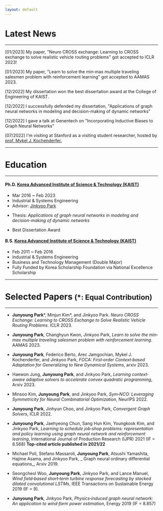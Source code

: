 ```yaml
---
layout: default
---
```


<!--Text can be **bold**, _italic_, or ~~strikethrough~~.-->

<!--[Link to another page](./another-page.html).-->

<!--There should be whitespace between paragraphs.-->

<!--There should be whitespace between paragraphs. We recommend including a README, or a file with information about your project.-->


<h1>Latest News</h1>

* * *

<p class="indent">[01/2023] My paper, "Neuro CROSS exchange: Learning to CROSS exchange to solve realistic vehicle routing problems" got accepted to ICLR 2023!</p> 
<p class="indent">[01/2023] My paper, "Learn to solve the min‑max multiple traveling salesmen problem with reinforcement learning" got accepted to AAMAS 2023. </p>
<p class="indent">[12/2022] My dissertation won the best dissertation award at the College of Engineering of KAIST.</p>
<p class="indent">[12/2022] I successfully defended my dissertation, "Applications of graph neural networks in modeling and decision-making of dynamic networks"</p> 
<p class="indent">[12/2022] I gave a talk at Genentech on "Incorporating Inductive Biases to Graph Neural Networks" </p>
<p class="indent">[07/2022] I'm visiting at Stanford as a visiting student researcher, hosted by <a href="https://mykel.kochenderfer.com/">prof. Mykel J. Kochenderfer. </a></p>

[//]: # (&nbsp;)

* * *

<h1>Education</h1>

* * *

<h4><strong>Ph.D.</strong> <a href="http://ie.kaist.ac.kr/">Korea Advanced Institute of Science & Technology (KAIST)</a> </h4>

* Mar 2016 \~ Feb 2023
* Industrial & Systems Engineering
* Advisor: [Jinkyoo Park](http://silab.kaist.ac.kr)
* <p class="thesisindent">Thesis: <i>Applications of graph neural networks in modeling and decision-making of dynamic networks</i></p>
* Best Dissertation Award

<h4><strong>B.S.</strong> <a href="http://ie.kaist.ac.kr/">Korea Advanced Institute of Science & Technology (KAIST)</a> </h4>

* Feb 2011 \~ Feb 2016
* Industrial & Systems Engineering
* Business and Technology Management (Double Major)
* Fully Funded by Korea Scholarship Foundation via National Excellence Scholarship

* * *

<h1>Selected Papers <small>(*: Equal Contribution)</small></h1>

* * *

* <strong>Junyoung Park</strong>\*, Minjun Kim\*, and Jinkyoo Park. _Neuro CROSS Exchange: Learning to CROSS Exchange to
  Solve Realistic Vehicle Routing Problems_. ICLR 2023.

* <strong>Junyoung Park</strong>, Changhyun Kwon, Jinkyoo Park, _Learn to solve the min‐max multiple traveling salesmen
  problem with reinforcement learning_. AAMAS 2023.

* <strong>Junyoung Park</strong>, Federico Berto, Arec Jamgochian, Mykel J. Kochenderfer, and Jinkyoo Park, _FOCA:
  First‐order Context‐based Adaptation for Generalizing to New Dynamical Systems_, arxiv 2023.

* Haewon Jung, <strong>Junyoung Park</strong>, and Jinkyoo Park, _Learning context‐aware adaptive solvers to accelerate
  convex quadratic programming_, Arxiv 2023.

* Minsoo Kim, <strong>Junyoung Park</strong>, and Jinkyoo Park, _Sym‐NCO: Leveraging Symmetricity for Neural
  Combinatorial Optimization_, NeurIPS 2022.

* <strong>Junyoung Park</strong>, Jinhyun Choo, and Jinkyoo Park, _Convergent Graph Solvers_, ICLR 2022.

* <strong>Junyoung Park</strong>, Jaehyeong Chun, Sang Hun Kim, Youngkook Kim, and Jinkyoo Park, _Learning to schedule
  job‐shop problems: representation and policy learning using graph neural network and reinforcement learning_,
  International Journal of Production Research (IJPR) 2021 (IF = 8.568) <strong> Top-cited article published in
  2021/22 </strong>

* Michael Poli, Stefano Massaroli, <strong>Junyoung Park</strong>, Atsushi Yamashita, Hajime Asama, and Jinkyoo Park, _
  Graph neural ordinary differential equations_, Arxiv 2019.

* Seongcheol Woo, <strong>Junyoung Park</strong>, Jinkyoo Park, and Lance Manuel, _Wind field‐based short‐term turbine
  response forecasting by stacked dilated convolutional LSTMs_, IEEE Transactions on Sustainable Energy 2019 (IF = 9).

* <strong>Junyoung Park</strong>, Jinkyoo Park, _Physics‐induced graph neural network: An application to wind‐farm power
  estimation_, Energy 2019 (IF = 8.857)

